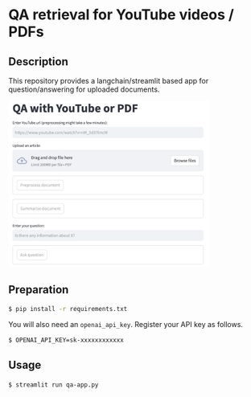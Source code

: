 # QA retrieval for YouTube videos / PDFs

## Description

This repository provides a langchain/streamlit based app for question/answering for uploaded documents.

<img src="img/app_layout.png" alt="app layout" width="400"/>

## Preparation

```bash
$ pip install -r requirements.txt
```

You will also need an `openai_api_key`. Register your API key as follows.

```bash
$ OPENAI_API_KEY=sk-xxxxxxxxxxxx
```

## Usage

```bash
$ streamlit run qa-app.py
```
